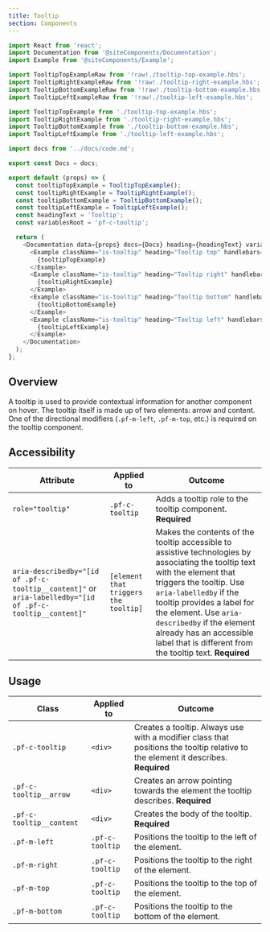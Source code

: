```yaml
---
title: Tooltip
section: Components
---
```


```js
import React from 'react';
import Documentation from '@siteComponents/Documentation';
import Example from '@siteComponents/Example';

import TooltipTopExampleRaw from '!raw!./tooltip-top-example.hbs';
import TooltipRightExampleRaw from '!raw!./tooltip-right-example.hbs';
import TooltipBottomExampleRaw from '!raw!./tooltip-bottom-example.hbs';
import TooltipLeftExampleRaw from '!raw!./tooltip-left-example.hbs';

import TooltipTopExample from './tooltip-top-example.hbs';
import TooltipRightExample from './tooltip-right-example.hbs';
import TooltipBottomExample from './tooltip-bottom-example.hbs';
import TooltipLeftExample from './tooltip-left-example.hbs';

import docs from '../docs/code.md';

export const Docs = docs;

export default (props) => {
  const tooltipTopExample = TooltipTopExample();
  const tooltipRightExample = TooltipRightExample();
  const tooltipBottomExample = TooltipBottomExample();
  const tooltipLeftExample = TooltipLeftExample();
  const headingText = 'Tooltip';
  const variablesRoot = 'pf-c-tooltip';

  return (
    <Documentation data={props} docs={Docs} heading={headingText} variablesRoot={variablesRoot}>
      <Example className="is-tooltip" heading="Tooltip top" handlebars={TooltipTopExampleRaw}>
        {tooltipTopExample}
      </Example>
      <Example className="is-tooltip" heading="Tooltip right" handlebars={TooltipRightExampleRaw}>
        {tooltipRightExample}
      </Example>
      <Example className="is-tooltip" heading="Tooltip bottom" handlebars={TooltipBottomExampleRaw}>
        {tooltipBottomExample}
      </Example>
      <Example className="is-tooltip" heading="Tooltip left" handlebars={TooltipLeftExampleRaw}>
        {tooltipLeftExample}
      </Example>
    </Documentation>
  );
};
```

## Overview

A tooltip is used to provide contextual information for another component on hover.  The tooltip itself is made up of two elements: arrow and content. One of the directional modifiers (`.pf-m-left`, `.pf-m-top`, etc.) is required on the tooltip component.

## Accessibility

| Attribute | Applied to | Outcome |
| -- | -- | -- |
| `role="tooltip"` | `.pf-c-tooltip` | Adds a tooltip role to the tooltip component. **Required**|
| `aria-describedby="[id of .pf-c-tooltip__content]"` or `aria-labelledby="[id of .pf-c-tooltip__content]"` |	`[element that triggers the tooltip]` | Makes the contents of the tooltip accessible to assistive technologies by associating the tooltip text with the element that triggers the tooltip. Use `aria-labelledby` if the tooltip provides a label for the element. Use `aria-describedby` if the element already has an accessible label that is different from the tooltip text. **Required**|


## Usage

| Class | Applied to | Outcome |
| -- | -- | -- |
| `.pf-c-tooltip` | `<div>` |  Creates a tooltip. Always use with a modifier class that positions the tooltip relative to the element it describes. **Required**|
| `.pf-c-tooltip__arrow` | `<div>` |  Creates an arrow pointing towards the element the tooltip describes. **Required** |
| `.pf-c-tooltip__content` | `<div>` |  Creates the body of the tooltip. **Required** |
| `.pf-m-left` | `.pf-c-tooltip` | Positions the tooltip to the left of the element. |
| `.pf-m-right` | `.pf-c-tooltip` | Positions the tooltip to the right of the element. |
| `.pf-m-top` | `.pf-c-tooltip` | Positions the tooltip to the top of the element. |
| `.pf-m-bottom` | `.pf-c-tooltip` | Positions the tooltip to the bottom of the element. |